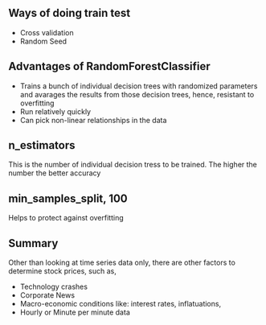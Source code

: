 ## Ways of doing train test
- Cross validation
- Random Seed


## Advantages of RandomForestClassifier
- Trains a bunch of individual decision trees with randomized parameters and avarages the results from those decision trees, hence, resistant to overfitting
- Run relatively quickly
- Can pick non-linear relationships in the data

## n_estimators
This is the number of individual decision tress to be trained. The higher the number the better accuracy

## min_samples_split, 100
Helps to protect against overfitting

## Summary
Other than looking at time series data only, there are other factors to determine stock prices, such as,
- Technology crashes
- Corporate News
- Macro-economic conditions like: interest rates, inflatuations, 
- Hourly or Minute per minute data
